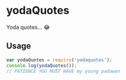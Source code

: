 # yodaQuotes

Yoda quotes... 😂

## Usage
```javascript
var yodaQuotes = require('yodaquotes');
console.log(yodaQuotes());
// PATIENCE YOU MUST HAVE my young padawan
```  
